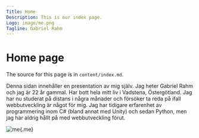 ```yaml
---
Title: Home
Description: This is our index page.
Logo: image/me.png
Tagline: Gabriel Rahm
---
```


Home page
==========================

The source for this page is in `content/index.md`.

Denna sidan innehåller en presentation av mig själv. Jag heter Gabriel Rahm och jag är 22 år gammal. Har bott hela mitt liv i Vadstena, Östergötland. Jag har nu studerat på distans i några månader och försöker ta reda på ifall webbutveckling är något för mig. Jag har tidigare erfarenhet av programmering inom C# (bland annat med Unity) och sedan Python, men jag har aldrig hållt på med webbutveckling förut.

![me](%assets_url%/img/me_sc.jpg){.me}
